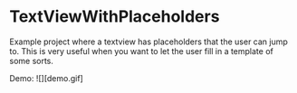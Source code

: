 # TextViewWithPlaceholders

Example project where a textview has placeholders that the user can jump to.
This is very useful when you want to let the user fill in a template of some
sorts.

Demo:
![][demo.gif]
